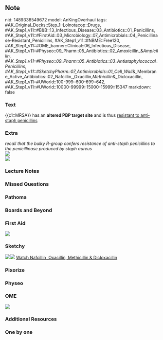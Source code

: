## Note
nid: 1489338549672
model: AnKingOverhaul
tags: #AK_Original_Decks::Step_1::Lolnotacop::Drugs, #AK_Step1_v11::#B&B::13_Infectious_Disease::03_Antibiotics::01_Penicillins, #AK_Step1_v11::#FirstAid::03_Microbiology::07_Antimicrobials::04_Penicillinase-Resistant_Penicillins, #AK_Step1_v11::#NBME::Free120, #AK_Step1_v11::#OME_banner::Clinical::06_Infectious_Disease, #AK_Step1_v11::#Physeo::09_Pharm::05_Antibiotics::02_Amoxicillin_&_Ampicillin, #AK_Step1_v11::#Physeo::09_Pharm::05_Antibiotics::03_Antistaphylococcal_Penicillins, #AK_Step1_v11::#SketchyPharm::07_Antimicrobials::01_Cell_Wall_&_Membrane_Active_Antibiotics::02_Nafcillin,_Oxacillin,_Methicillin_&_Dicloxacillin, #AK_Step1_v11::#UWorld::100-999::600-699::642, #AK_Step1_v11::#UWorld::10000-99999::15000-15999::15347
markdown: false

### Text
{{c1::MRSA}} has an <b>altered PBP target site</b> and is thus
<u>resistant to anti-staph penicillins</u>

### Extra
<div>
  <i>recall that the bulky R-group confers resistance of anti-staph
  penicillins to the penicillinase produced by staph aureus</i>
</div>
<div>
  <i><img src="paste-66258460475701.jpg"></i>
</div><i><img src="paste-63715839836342.jpg"></i>

### Lecture Notes


### Missed Questions


### Pathoma


### Boards and Beyond


### First Aid
<img src="paste-156182190751747.jpg">

### Sketchy
<img src="paste-174641960189953.jpg"><img src=
"paste-21946abe15b423ddc362f324dcfbe410a35344f4.png"> <a href=
"https://dashboard.sketchy.com/study/medical/courses/medical-pharmacology/units/medical-pharmacology-antimicrobials/videos/medical-pharmacology-antimicrobials-cell-wall-and-membrane-active-antibiotics-nafcillin-oxacillin-methicillin-and-dicloxacillin?utm_source=anki&utm_medium=partnership&utm_campaign=february_update&utm_content=medical">
Watch Nafcillin, Oxacillin, Methicillin & Dicloxacillin</a>

### Pixorize


### Physeo


### OME
<div class="ome-widget">
  <a href=
  "https://onlinemeded.org/spa/infectious-disease?ref=anki"><img src="_OME_AnkiFlashcards_Topic_1.png"></a>
</div>

### Additional Resources


### One by one


